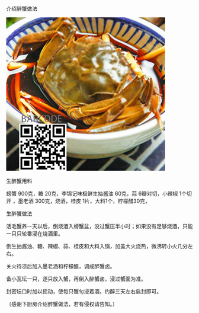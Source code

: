 介绍醉蟹做法


![介绍醉蟹做法](https://github.com/ywangnccu/ywang/blob/main/images/drunkencrab.jpg)

生醉蟹用料

螃蟹 900克，糖 20克，李锦记味极鲜生抽酱油 60克，蒜 6瓣对切，小辣椒 1个切开 ，墨老酒 300克，烧酒，桂皮 1片，大料1个，柠檬醋30克，

生醉蟹做法

活毛蟹养一天以后，倒烧酒入螃蟹盆，没过蟹压半小时；如果没有足够烧酒，只能一只只轮番浸在烧酒里。

倒生抽酱油、糖、辣椒、蒜、桂皮和大料入锅，加盖大火烧热，微沸转小火几分左右。

关火待凉后加入墨老酒和柠檬醋，调成醉蟹卤。

备小瓦坛一只，逐只放入蟹，再倒入醉蟹卤，浸过蟹面为准。

封密坛口时加以摇动，使每只蟹匀浸着酒，约醉三天左右启封即可。


（感谢下厨房介绍醉蟹做法，若有侵权请告知。）
